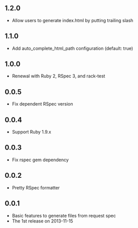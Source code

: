 ## 1.2.0
- Allow users to generate index.html by putting trailing slash

## 1.1.0
- Add auto_complete_html_path configuration (default: true)

## 1.0.0
- Renewal with Ruby 2, RSpec 3, and rack-test

## 0.0.5
- Fix dependent RSpec version

## 0.0.4
- Support Ruby 1.9.x

## 0.0.3
- Fix rspec gem dependency

## 0.0.2
- Pretty RSpec formatter

## 0.0.1
- Basic features to generate files from request spec
- The 1st release on 2013-11-15
